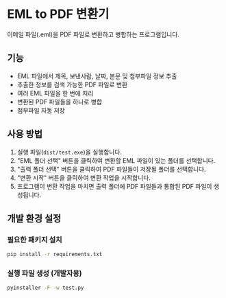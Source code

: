 # EML to PDF 변환기

이메일 파일(.eml)을 PDF 파일로 변환하고 병합하는 프로그램입니다.

## 기능

- EML 파일에서 제목, 보낸사람, 날짜, 본문 및 첨부파일 정보 추출
- 추출한 정보를 검색 가능한 PDF 파일로 변환
- 여러 EML 파일을 한 번에 처리
- 변환된 PDF 파일들을 하나로 병합
- 첨부파일 자동 저장

## 사용 방법

1. 실행 파일(`dist/test.exe`)을 실행합니다.
2. "EML 폴더 선택" 버튼을 클릭하여 변환할 EML 파일이 있는 폴더를 선택합니다.
3. "출력 폴더 선택" 버튼을 클릭하여 PDF 파일들이 저장될 폴더를 선택합니다.
4. "변환 시작" 버튼을 클릭하여 변환 작업을 시작합니다.
5. 프로그램이 변환 작업을 마치면 출력 폴더에 PDF 파일들과 통합된 PDF 파일이 생성됩니다.

## 개발 환경 설정

### 필요한 패키지 설치

```bash
pip install -r requirements.txt
```

### 실행 파일 생성 (개발자용)

```bash
pyinstaller -F -w test.py
```
